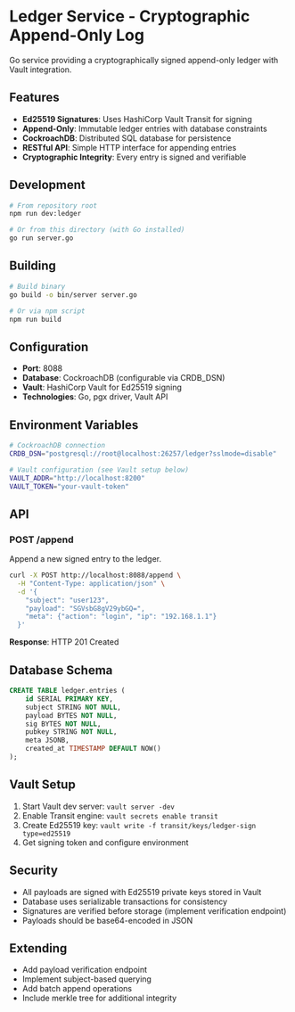 # Ledger Service - Cryptographic Append-Only Log

Go service providing a cryptographically signed append-only ledger with Vault integration.

## Features

- **Ed25519 Signatures**: Uses HashiCorp Vault Transit for signing
- **Append-Only**: Immutable ledger entries with database constraints
- **CockroachDB**: Distributed SQL database for persistence
- **RESTful API**: Simple HTTP interface for appending entries
- **Cryptographic Integrity**: Every entry is signed and verifiable

## Development

```bash
# From repository root
npm run dev:ledger

# Or from this directory (with Go installed)
go run server.go
```

## Building

```bash
# Build binary
go build -o bin/server server.go

# Or via npm script
npm run build
```

## Configuration

- **Port**: 8088
- **Database**: CockroachDB (configurable via CRDB_DSN)
- **Vault**: HashiCorp Vault for Ed25519 signing
- **Technologies**: Go, pgx driver, Vault API

## Environment Variables

```bash
# CockroachDB connection
CRDB_DSN="postgresql://root@localhost:26257/ledger?sslmode=disable"

# Vault configuration (see Vault setup below)
VAULT_ADDR="http://localhost:8200"
VAULT_TOKEN="your-vault-token"
```

## API

### POST /append
Append a new signed entry to the ledger.

```bash
curl -X POST http://localhost:8088/append \
  -H "Content-Type: application/json" \
  -d '{
    "subject": "user123",
    "payload": "SGVsbG8gV29ybGQ=",
    "meta": {"action": "login", "ip": "192.168.1.1"}
  }'
```

**Response**: HTTP 201 Created

## Database Schema

```sql
CREATE TABLE ledger.entries (
    id SERIAL PRIMARY KEY,
    subject STRING NOT NULL,
    payload BYTES NOT NULL,
    sig BYTES NOT NULL,
    pubkey STRING NOT NULL,
    meta JSONB,
    created_at TIMESTAMP DEFAULT NOW()
);
```

## Vault Setup

1. Start Vault dev server: `vault server -dev`
2. Enable Transit engine: `vault secrets enable transit`
3. Create Ed25519 key: `vault write -f transit/keys/ledger-sign type=ed25519`
4. Get signing token and configure environment

## Security

- All payloads are signed with Ed25519 private keys stored in Vault
- Database uses serializable transactions for consistency
- Signatures are verified before storage (implement verification endpoint)
- Payloads should be base64-encoded in JSON

## Extending

- Add payload verification endpoint
- Implement subject-based querying
- Add batch append operations
- Include merkle tree for additional integrity